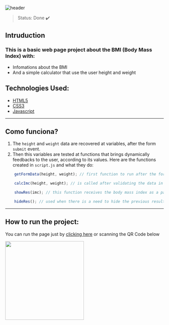 ![header](https://user-images.githubusercontent.com/88057828/147366482-6e70d378-f9ee-4130-985f-ee6a499fad34.png)

> Status: Done ✔️

## Intruduction

### This is a basic web page project about the BMI (Body Mass Index) with:
+ Infomations about the BMI
+ And a simple calculator that use the user height and weight

## Technologies Used:

+ [HTML5](https://developer.mozilla.org/pt-BR/docs/Web/HTML)
+ [CSS3](https://developer.mozilla.org/pt-BR/docs/Web/CSS)
+ [Javascript](https://developer.mozilla.org/pt-BR/docs/Web/javascript)

<hr>

## Como funciona?
1. The `height` and `weight` data are recovered at variables, after the form `submit` event.
2. Then this variables are tested at functions that brings dynamically  feedbacks to the user, according to its values. Here are the functions created in `script.js` and what they do:
```js
    getFormData(height, weight); // first function to run after the form's submit event, brings a tension to the user's data

    calcImc(height, weight); // is called after validating the data in the previous function, and serves to actually calculate the user's body mass index

    showRes(imc); // this function receives the body mass index as a parameter and displays, finally, the result message to the user from conditionals code blocks

    hideRes(); // used when there is a need to hide the previous result for a better user experience with the application
```

<hr>

## How to run the project:

You can run the page just by [clicking here](https://murilosopi.github.io/my-imc) or scanning the QR Code below
<div>
  <img src="https://user-images.githubusercontent.com/88057828/147368385-1bbec721-aa38-4395-b848-0550e32bd527.png" style="width: 250px;">
</div>

